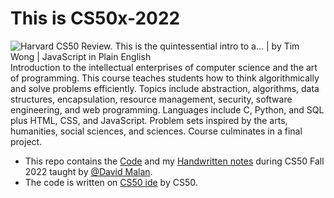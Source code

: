 # This is CS50x-2022
![Harvard CS50 Review. This is the quintessential intro to a… | by Tim Wong |  JavaScript in Plain English](https://miro.medium.com/max/700/1*IYCifTCCR2ah-79u94Z3wg.png)
<br>
Introduction to the intellectual enterprises of computer science and the art of programming. This course teaches students how to think algorithmically and solve problems efficiently. Topics include abstraction, algorithms, data structures, encapsulation, resource management, security, software engineering, and web programming. Languages include C, Python, and SQL plus HTML, CSS, and JavaScript. Problem sets inspired by the arts, humanities, social sciences, and sciences. Course culminates in a final project.
- This repo contains the [Code](https://github.com/akshatcoder-hash/CS50-2022/tree/main/Code) and my [Handwritten notes](https://github.com/akshatcoder-hash/CS50-2022/tree/main/Handwritten%20Notes) during CS50 Fall 2022 taught by [@David Malan](https://github.com/dmalan).
- The code is written on [CS50 ide](https://code.cs50.io/) by CS50.

